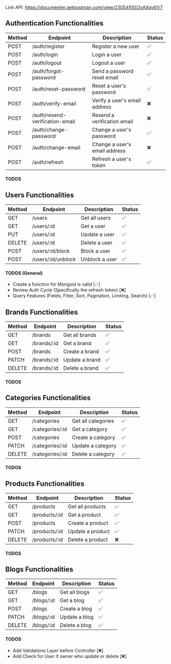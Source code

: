 Link API: https://documenter.getpostman.com/view/23054100/2sAXqv61r7

## Authentication Functionalities

| Method | Endpoint                        | Description                   | Status |
| ------ | ------------------------------- | ----------------------------- | ------ |
| POST   | /auth/register                  | Register a new user           | ✅     |
| POST   | /auth/login                     | Login a user                  | ✅     |
| POST   | /auth/logout                    | Logout a user                 | ✅     |
| POST   | /auth/forgot-password           | Send a password reset email   | ✅     |
| POST   | /auth/reset-password            | Reset a user's password       | ✅     |
| POST   | /auth/verify-email              | Verify a user's email address | ❌     |
| POST   | /auth/resend-verification-email | Resend a verification email   | ❌     |
| POST   | /auth/change-password           | Change a user's password      | ✅     |
| POST   | /auth/change-email              | Change a user's email address | ❌     |
| POST   | /auth/refresh                   | Refresh a user's token        | ✅     |

#### TODOS

## Users Functionalities

| Method | Endpoint           | Description    | Status |
| ------ | ------------------ | -------------- | ------ |
| GET    | /users             | Get all users  | ✅     |
| GET    | /users/:id         | Get a user     | ✅     |
| PUT    | /users/:id         | Update a user  | ✅     |
| DELETE | /users/:id         | Delete a user  | ✅     |
| POST   | /users/:id/block   | Block a user   | ✅     |
| POST   | /users/:id/unblock | Unblock a user | ✅     |

#### TODOS (General)

- Create a function for Mongoid is valid [✅]
- Review Auth Cycle (Specifically the refresh token) [❌]
- Query Features (Fields, Filter, Sort, Pagination, Limiting, Search) [✅]

## Brands Functionalities

| Method | Endpoint    | Description    | Status |
| ------ | ----------- | -------------- | ------ |
| GET    | /brands     | Get all brands | ✅     |
| GET    | /brands/:id | Get a brand    | ✅     |
| POST   | /brands     | Create a brand | ✅     |
| PATCH  | /brands/:id | Update a brand | ✅     |
| DELETE | /brands/:id | Delete a brand | ✅     |

#### TODOS

## Categories Functionalities

| Method | Endpoint        | Description        | Status |
| ------ | --------------- | ------------------ | ------ |
| GET    | /categories     | Get all categories | ✅     |
| GET    | /categories/:id | Get a category     | ✅     |
| POST   | /categories     | Create a category  | ✅     |
| PATCH  | /categories/:id | Update a category  | ✅     |
| DELETE | /categories/:id | Delete a category  | ✅     |

#### TODOS

## Products Functionalities

| Method | Endpoint      | Description      | Status |
| ------ | ------------- | ---------------- | ------ |
| GET    | /products     | Get all products | ✅     |
| GET    | /products/:id | Get a product    | ✅     |
| POST   | /products     | Create a product | ✅     |
| PATCH  | /products/:id | Update a product | ✅     |
| DELETE | /products/:id | Delete a product | ❌     |

#### TODOS

## Blogs Functionalities

| Method | Endpoint   | Description   | Status |
| ------ | ---------- | ------------- | ------ |
| GET    | /blogs     | Get all blogs | ✅     |
| GET    | /blogs/:id | Get a blog    | ✅     |
| POST   | /blogs     | Create a blog | ✅     |
| PATCH  | /blogs/:id | Update a blog | ✅     |
| DELETE | /blogs/:id | Delete a blog | ✅     |

#### TODOS

- Add Validations Layer before Controller [❌]
- Add Check for User if owner who update or delete [❌]
